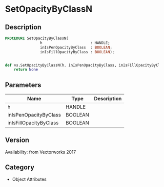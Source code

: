 # SetOpacityByClassN

## Description
```pascal
PROCEDURE SetOpacityByClassN(
				h                      : HANDLE;
				inIsPenOpacityByClass  : BOOLEAN;
				inIsFillOpacityByClass : BOOLEAN);
```

```python

def vs.SetOpacityByClassN(h, inIsPenOpacityByClass, inIsFillOpacityByClass):
    return None
```

## Parameters
|Name|Type|Description|
|---|---|---|
|h|HANDLE||
|inIsPenOpacityByClass|BOOLEAN||
|inIsFillOpacityByClass|BOOLEAN||

## Version
Availability: from Vectorworks 2017
## Category
* Object Attributes

